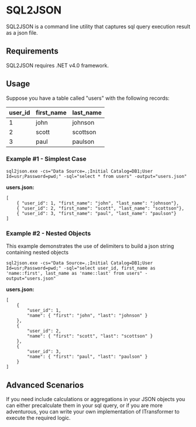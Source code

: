 SQL2JSON
========

SQL2JSON is a command line utility that captures sql query execution result as a json file.

Requirements
------------
SQL2JSON requires .NET v4.0 framework.

Usage
-----

Suppose you have a table called "users" with the following records:

|user_id|first_name|last_name |
|-------|----------|----------|
|1      |john      |johnson   |
|2      |scott     |scottson  |
|3      |paul      |paulson   |


### Example #1 - Simplest Case

    sql2json.exe -cs="Data Source=.;Initial Catalog=DB1;User Id=usr;Password=pwd;" -sql="select * from users" -output="users.json"

**users.json:**

    [
    	{ "user_id": 1, "first_name": "john", "last_name": "johnson"},
    	{ "user_id": 2, "first_name": "scott", "last_name": "scottson"},
    	{ "user_id": 3, "first_name": "paul", "last_name": "paulson"}
    ]

### Example #2 - Nested Objects
This example demonstrates the use of delimiters to build a json string containing nested objects

    sql2json.exe -cs="Data Source=.;Initial Catalog=DB1;User Id=usr;Password=pwd;" -sql="select user_id, first_name as 'name::first', last_name as 'name::last' from users" -output="users.json"

**users.json:**

    [
    	{
    		"user_id": 1,
    		"name": { "first": "john", "last": "johnson" }
    	},
    	{
    		"user_id": 2,
    		"name": { "first": "scott", "last": "scottson" }
    	},
    	{
    		"user_id": 3,
    		"name": { "first": "paul", "last": "paulson" }
    	}
    ]

Advanced Scenarios
------------------

If you need include calculations or aggregations in your JSON objects you can either precalculate them in your sql query, or if you are more adventurous, you can write your own implementation of ITransformer to execute the required logic.